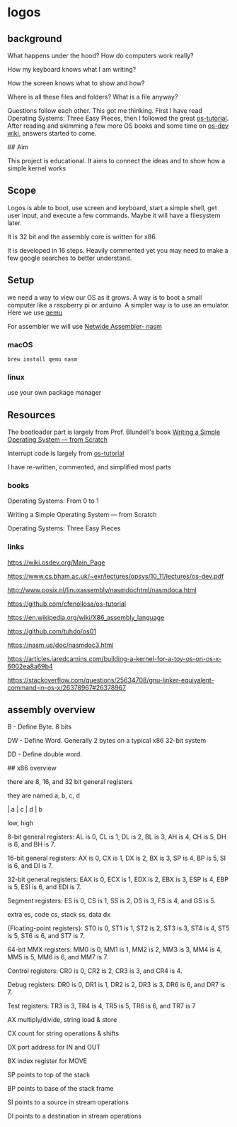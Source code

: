 
# logos 


## background 
What happens under the hood? How do computers work really? 

How my keyboard knows what I am writing? 

How the screen knows what to show and how? 

Where is all these files and folders? What is a file anyway?  

Questions follow each other. This got me thinking. First I have read  Operating Systems: Three Easy Pieces, then I followed the great [os-tutorial](https://github.com/cfenollosa/os-tutorial). After reading and skimming a few more OS books and some time on [os-dev wiki](https://wiki.osdev.org/Main_Page), answers started to come. 

## Aim

This project is educational. It aims to connect the ideas and to show how a simple kernel works   

## Scope 

Logos is able to boot, use screen and keyboard, start a simple shell, get user input, and execute a few commands. Maybe it will have a filesystem later. 

It is 32 bit and the assembly core is written for x86. 

It is developed in 16 steps. Heavily commented yet you may need to make a few google searches to better understand.

## Setup 

we need a way to view our OS as it grows. A way is to boot a small computer like a raspberry pi or arduino. A simpler way is to use an emulator. Here we use [qemu](https://www.qemu.org/) 

For assembler we will use [Netwide Assembler- nasm](https://www.nasm.us/)

### macOS

 `brew install qemu nasm`

### linux 

use your own package manager 


## Resources

The bootloader part is largely from Prof. Blundell's book [Writing a Simple Operating System — from Scratch ](https://www.cs.bham.ac.uk/~exr/lectures/opsys/10_11/lectures/os-dev.pdf)

Interrupt code is largely from [os-tutorial](https://github.com/cfenollosa/os-tutorial)  

I have re-written, commented, and simplified most parts 

### books 

Operating Systems: From 0 to 1

Writing a Simple Operating System — from Scratch

Operating Systems: Three Easy Pieces

### links 

https://wiki.osdev.org/Main_Page

https://www.cs.bham.ac.uk/~exr/lectures/opsys/10_11/lectures/os-dev.pdf

http://www.posix.nl/linuxassembly/nasmdochtml/nasmdoca.html

https://github.com/cfenollosa/os-tutorial

https://en.wikipedia.org/wiki/X86_assembly_language

https://github.com/tuhdo/os01

https://nasm.us/doc/nasmdoc3.html

https://articles.jaredcamins.com/building-a-kernel-for-a-toy-os-on-os-x-6002ea8a69b4

https://stackoverflow.com/questions/25634708/gnu-linker-equivalent-command-in-os-x/26378967#26378967



## assembly overview 

B - Define Byte. 8 bits

DW - Define Word. Generally 2 bytes on a typical x86 32-bit system

DD - Define double word.


## x86 overview

there are 8, 16, and 32 bit general registers

they are named a, b, c, d

| a | c | d | b 

low, high 

8-bit general registers: AL is 0, CL is 1, DL is 2, BL is 3, AH is 4, CH is 5, DH is 6, and BH is 7.

16-bit general registers: AX is 0, CX is 1, DX is 2, BX is 3, SP is 4, BP is 5, SI is 6, and DI is 7.

32-bit general registers: EAX is 0, ECX is 1, EDX is 2, EBX is 3, ESP is 4, EBP is 5, ESI is 6, and EDI is 7.

Segment registers: ES is 0, CS is 1, SS is 2, DS is 3, FS is 4, and GS is 5.

extra es, code cs, stack ss, data dx 

{Floating-point registers}: ST0 is 0, ST1 is 1, ST2 is 2, ST3 is 3, ST4 is 4, ST5 is 5, ST6 is 6, and ST7 is 7.

64-bit MMX registers: MM0 is 0, MM1 is 1, MM2 is 2, MM3 is 3, MM4 is 4, MM5 
is 5, MM6 is 6, and MM7 is 7.

Control registers: CR0 is 0, CR2 is 2, CR3 is 3, and CR4 is 4.

Debug registers: DR0 is 0, DR1 is 1, DR2 is 2, DR3 is 3, DR6 is 6, and DR7 is 7.

Test registers: TR3 is 3, TR4 is 4, TR5 is 5, TR6 is 6, and TR7 is 7

AX multiply/divide, string load & store

CX count for string operations & shifts

DX port address for IN and OUT

BX index register for MOVE

SP points to top of the stack

BP points to base of the stack frame

SI points to a source in stream operations

DI points to a destination in stream operations
